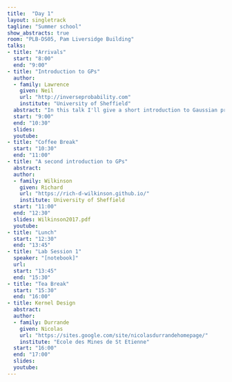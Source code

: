 ```yaml
---
title:  "Day 1"
layout: singletrack
tagline: "Summer school"
show_abstracts: true
room: "PLB-DS05, Pam Liversidge Building"
talks:
- title: "Arrivals"
  start: "8:00"
  end: "9:00"
- title: "Introduction to GPs"
  author:
  - family: Lawrence
    given: Neil 
    url: "http://inverseprobability.com"
    institute: "University of Sheffield"
  abstract: "In this talk I'll give a short introduction to Gaussian processes. The main assumed knowledge will be a background in proabilistic approaches to regression and linear algebra."
  start: "9:00"
  end: "10:30"
  slides: 
  youtube: 
- title: "Coffee Break"
  start: "10:30"
  end: "11:00"
- title: "A second introduction to GPs"
  abstract:
  author:
  - family: Wilkinson
    given: Richard
    url: "https://rich-d-wilkinson.github.io/"
    institute: University of Sheffield
  start: "11:00"
  end: "12:30"
  slides: Wilkinson2017.pdf
  youtube: 
- title: "Lunch"
  start: "12:30"
  end: "13:45"
- title: "Lab Session 1"
  speaker: "[notebook]"
  url: 
  start: "13:45"
  end: "15:30"
- title: "Tea Break"
  start: "15:30"
  end: "16:00"
- title: Kernel Design
  abstract:
  author: 
  - family: Durrande
    given: Nicolas
    url: "https://sites.google.com/site/nicolasdurrandehomepage/"
    institute: "Ecole des Mines de St Etienne"
  start: "16:00"
  end: "17:00"
  slides: 
  youtube: 
---
```

